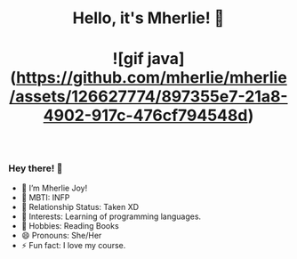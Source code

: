 # <p align="center"> Hello, it's Mherlie! 👋 </p>

# <p align="center"> ![gif java] (https://github.com/mherlie/mherlie/assets/126627774/897355e7-21a8-4902-917c-476cf794548d) </p>
</br>

### Hey there! 👋

<!-- **mherlie/mherlie** is a ✨ _special_ ✨ repository because its `README.md` (this file) appears on your GitHub profile. -->

 - 🔭 I’m Mherlie Joy!
 - 🌱 MBTI: INFP
 - 👯 Relationship Status: Taken XD
 - 🤔 Interests: Learning of programming languages.
 - 💬 Hobbies: Reading Books
 - 😄 Pronouns: She/Her
 - ⚡ Fun fact: I love my course. 


	
